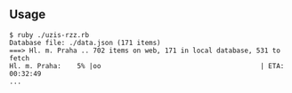 ## Usage
	
	$ ruby ./uzis-rzz.rb
	Database file: ./data.json (171 items)
	===> Hl. m. Praha .. 702 items on web, 171 in local database, 531 to fetch
	Hl. m. Praha:    5% |oo                                        | ETA:  00:32:49
	...


